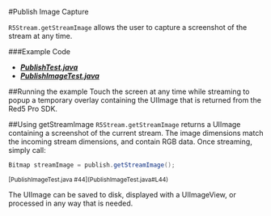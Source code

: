 #Publish Image Capture

`R5Stream.getStreamImage` allows the user to capture a screenshot of the stream at any time.

###Example Code
- ***[PublishTest.java](../PublishTest/PublishTest.java)***
- ***[PublishImageTest.java](PublishImageTest.java)***

##Running the example
Touch the screen at any time while streaming to popup a temporary overlay containing the UIImage that is returned from the Red5 Pro SDK.

##Using getStreamImage
`R5Stream.getStreamImage` returns a UIImage containing a screenshot of the current stream. The image dimensions match the incoming stream dimensions, and contain RGB data. Once streaming, simply call:

```Java
Bitmap streamImage = publish.getStreamImage();
```
<sub>
[PublishImageTest.java #44](PublishImageTest.java#L44)
</sub>

The UIImage can be saved to disk, displayed with a UIImageView, or processed in any way that is needed.
